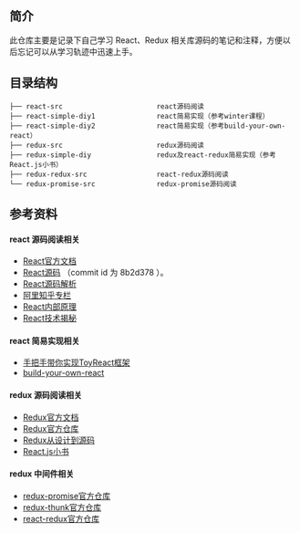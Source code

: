 ## 简介

此仓库主要是记录下自己学习 React、Redux 相关库源码的笔记和注释，方便以后忘记可以从学习轨迹中迅速上手。

## 目录结构

```
├── react-src                       react源码阅读
├── react-simple-diy1               react简易实现（参考winter课程）
├── react-simple-diy2               react简易实现（参考build-your-own-react）
├── redux-src                       redux源码阅读
├── redux-simple-diy                redux及react-redux简易实现（参考React.js小书）
├── redux-redux-src                 react-redux源码阅读
└── redux-promise-src               redux-promise源码阅读
```

## 参考资料

#### react 源码阅读相关

- [React官方文档](https://reactjs.org)
- [React源码](https://github.com/facebook/react/tree/8b2d3783e58d1acea53428a10d2035a8399060fe) （commit id 为 8b2d378 ）。
- [React源码解析](https://react.jokcy.me/)
- [阿里知乎专栏](https://zhuanlan.zhihu.com/purerender)
- [React内部原理](http://tcatche.site/2017/07/react-internals-part-one-basic-rendering/)
- [React技术揭秘](https://react.iamkasong.com/)

#### react 简易实现相关

- [手把手带你实现ToyReact框架](https://u.geekbang.org/lesson/50)
- [build-your-own-react](https://pomb.us/build-your-own-react/)

#### redux 源码阅读相关

- [Redux官方文档](http://cn.redux.js.org/)
- [Redux官方仓库](https://github.com/reduxjs/redux)
- [Redux从设计到源码](https://tech.meituan.com/2017/07/14/redux-design-code.html)
- [React.js小书](http://huziketang.mangojuice.top/books/react/lesson30)

#### redux 中间件相关

- [redux-promise官方仓库](https://github.com/redux-utilities/redux-promise)
- [redux-thunk官方仓库](https://github.com/reduxjs/redux-thunk)
- [react-redux官方仓库](https://github.com/reduxjs/react-redux)
